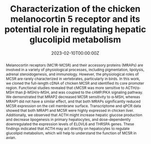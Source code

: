 ---
abstract: Melanocortin receptors (MC1R-MC5R) and their accessory proteins (MRAPs) are involved in a variety of physiological processes, including pigmentation, lipolysis, adrenal steroidogenesis, and immunology. However, the physiological roles of MC5R are rarely characterized in vertebrates, particularly in birds. In this work, we cloned the full-length cDNA of chicken MC5R and identified its core promoter region. Functional studies revealed that cMC5R was more sensitive to ACTH/α-MSH than β-MSH/γ-MSH, and was coupled to the cAMP/PKA signaling pathway. We demonstrated that MRAP2 decreased MC5R sensitivity to α-MSH, whereas MRAP1 did not have a similar effect, and that both MRAPs significantly reduced MC5R expression on the cell membrane surface. Transcriptome and qPCR data showed that both MRAP1 and MC5R were highly expressed in chicken liver. Additionally, we observed that ACTH might increase hepatic glucose production and decrease lipogenesis in primary hepatocytes, and dose-dependently downregulated the expression levels of ELOVL6 and THRSPA genes. These findings indicated that ACTH may act directly on hepatocytes to regulate glucolipid metabolism, which will help to understand the function of MC5R in avian.
authors:
- Xiao Zhang
- Jiancheng Su
- Tianjiao Huang
- Xinglong Wang
- Chenlei Wu
- Jing Li
- Juan LI
- Jiannan Zhang
- Yajun Wang

author_notes:
- "Equal contribution"
- "Equal contribution"
  
date: "2023-02-10T00:00:00Z"
doi: "https://doi.org/10.3389/fphys.2022.917712"
featured: True
image:
  caption:
  focal_point: ""
  preview_only: false
projects: []
publication: Frontiers in physiology
publication_short: ""
publication_types: 
- "2"
publishDate: "2022-10-06T00:00:00Z"
#slides: example
summary: In conclusion, we cloned the full-length sequence of chicken MC5R gene and characterized its promoter activity in DF1 chicken embryonic fibroblasts. The functional assay demonstrated that MC5R exhibited higher sensitivity to chicken ACTH/α-MSH compared to β-MSH/γ-MSH. It also showed that both MRAP1 and MRAP2 inhibited the trafficking of chicken MC5R to the plasma membrane, and that only MRAP2 significantly reduced the sensitivity of MC5R to stimulation by α-MSH. MC5R and MRAP1 mRNA were co-expressed in the liver of post-hatch chickens. We found that ACTH may increase glucose production, decrease triglyceride content, and dose-dependently downregulate the expression levels of ELOVL6 and THRSPA genes in hepatocytes, suggesting that ACTH has a unique endocrine role in regulating hepatic glucolipid metabolism. However, further studies are needed to characterize and confirm the critical role of the ACTH-MC5R/MRAP1 axis in regulating glucose and lipid metabolism in chicken liver.
#tags:
title: "Characterization of the chicken melanocortin 5 receptor and its potential role in regulating hepatic glucolipid metabolism"
#url_code: ""
#url_dataset: ""
url_pdf:
#url_poster: ""
#url_project: ""
#url_slides: ""
#url_source: "http://scrna.avianscu.com/pit/"
#url_video: ""
---